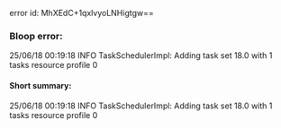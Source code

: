 error id: MhXEdC+1qxlvyoLNHigtgw==
### Bloop error:

25/06/18 00:19:18 INFO TaskSchedulerImpl: Adding task set 18.0 with 1 tasks resource profile 0
#### Short summary: 

25/06/18 00:19:18 INFO TaskSchedulerImpl: Adding task set 18.0 with 1 tasks resource profile 0